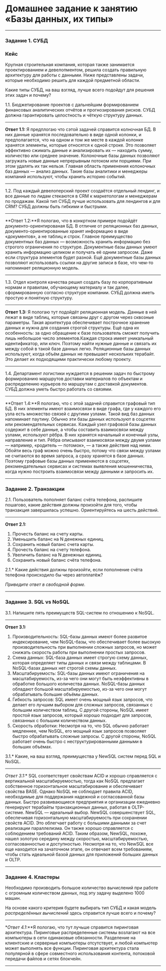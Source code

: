 # Домашнее задание к занятию «Базы данных, их типы»

---

### Задание 1. СУБД

### Кейс
Крупная строительная компания, которая также занимается проектированием и девелопментом, решила создать 
правильную архитектуру для работы с данными. Ниже представлены задачи, которые необходимо решить для
каждой предметной области. 

Какие типы СУБД, на ваш взгляд, лучше всего подойдут для решения этих задач и почему? 
 
1.1. Бюджетирование проектов с дальнейшим формированием финансовых аналитических отчётов и прогнозирования рисков.
СУБД должна гарантировать целостность и чёткую структуру данных.

---
 **Ответ 1.1:** Я предплогаю что сэтой задачей справится колночная БД. В них данные хранятся последовательно в виде одной колонки, и предполагается, что на одном и том же месте в каждой колонке хранятся элементы, которые относятся к одной строке. Это позволяет эффективно сжимать данные и анализировать их — находить сумму, количество или среднее значение. Колоночные базы данных позволяют загружать новые данные непрерывным потоком или порциями. При этом удалять их так нельзя. Главная область применения колоночных баз данных — анализ данных. Такие базы аналитики и менеджеры компаний используют, чтобы хранить историю событий.

---
1.2. Под каждый девелоперский проект создаётся отдельный лендинг, и все данные по лидам стекаются в CRM к 
маркетологам и менеджерам по продажам. Какой тип СУБД лучше использовать для лендингов и для CRM? 
СУБД должны быть гибкими и быстрыми.

---
**Ответ 1.2:**Я пологаю, что в конкртном примере подойдёт документо-ориентированая БД. В отличие от реляционных баз данных, документо-ориентированные хранят информацию в виде «документов», а не таблиц и строк. Главное преимущество документных баз данных — возможность хранить информацию без строгого ограничения по структуре. Документные базы данных умеют хранить информацию целиком и получать её одним запросом. Даже если структура элементов будет разной. Ещё документные базы данных позволяют использовать ссылки на другие записи в базе, что чем-то напоминает реляционную модель.

---

1.3. Отдел контроля качества решил создать базу по корпоративным нормам и правилам, обучающему материалу 
и так далее, сформированную согласно структуре компании. СУБД должна иметь простую и понятную структуру.

---
**Ответ 1.3:** Я пологаю тут подойдёт реляционная модель. Данные в ней лежат в виде таблиц, которые связаны друг с другом через сквозные параметры. Такая архитектура обеспечивает построчное хранение данных и нужна для создания строгой структуры. Ещё одна их особенность: за одно обращение к базе пользователь сможет получить лишь небольшое число элементов.Каждая строка имеет уникальный идентификатор, или ключ. Поэтому найти нужные данные и связать их между собой в такой базе данных легко. Реляционные базы данных используют, когда объём данных не превышает нескольких терабайт. Это делает их подходящими практически любому проекту.

---
1.4. Департамент логистики нуждается в решении задач по быстрому формированию маршрутов доставки материалов 
по объектам и распределению курьеров по маршрутам с доставкой документов. СУБД должна уметь быстро работать
со связями.

---
**Ответ 1.4:**Я пологаю, что с этой задачей справится графовый тип БД. В них элементы имеют взаимосвязи в виде графа, где у каждого его узла есть множество связей с другими узлами. Такой вид баз данных напоминает паутину. Обычно эти базы данных используют в соцсетях или рекомендательных сервисах. Каждый узел графовой базы данных содержит в себе данные, а чтобы составить взаимосвязи между узлами, используют рёбра. В них хранятся начальный и конечный узлы, направление и тип. Рёбра описывают взаимосвязи между двумя узлами — например, «родитель — потомок», — а также действия над ними. Обойти весь граф можно очень быстро, потому что связи между узлами не считаются во время запроса, а сразу хранятся в базе данных. Поэтому графовые базы данных применяются в соцсетях, рекомендательных сервисах и системах выявления мошенничества, когда нужно построить взаимосвязи между данными и запросить их.

---

### Задание 2. Транзакции

2.1. Пользователь пополняет баланс счёта телефона, распишите пошагово, какие действия должны произойти для того, чтобы 
транзакция завершилась успешно. Ориентируйтесь на шесть действий.

---
**Ответ 2.1:**
1. Прочесть баланс на счету карты.
2. Уменьшить баланс на N денежных единиц.
3. Сохранить новый баланс счета карты.
4. Прочесть баланс на счету телефона.
5. Увеличить баланс на N денежных единиц.
6. Сохранить новый баланс счёта телефона.

2.1.* Какие действия должны произойти, если пополнение счёта телефона происходило бы через автоплатёж?

*Приведите ответ в свободной форме.*

---

### Задание 3. SQL vs NoSQL

3.1. Напишите пять преимуществ SQL-систем по отношению к NoSQL. 

---

**Ответ 3.1:**
1. Производительность: SQL-базы данных имеют более развитое индексирование, чем NoSQL-базы, что обеспечивает более высокую производительность при выполнении сложных запросов, но может снижать скорость работы при выполнении простых запросов. 
2. Схема данных: SQL-база данных имеет строгую схему данных, которая определяет типы данных и связи между таблицами. В NoSQL-базах данных нет строгой схемы данных.
3. Масштабируемость: SQL-базы данных имеют ограничения на масштабируемость, из-за чего они могут быть неэффективны в обработке большого количества данных. NoSQL-базы данных обладают большой масштабируемостью, из-за чего они могут обрабатывать большие объёмы данных.
4. Гибкость запросов: SQL имеет очень мощный язык запросов, что делает его лучшим выбором для сложных запросов, связанных с большим количеством таблиц. С другой стороны, NoSQL имеет простой язык запросов, который хорошо подходит для запросов, связанных с большим количеством данных.
5. Скорость обработки: Несмотря на то, что SQL обычно работает медленнее, чем NoSQL, его мощный язык запросов позволяет быстро обрабатывать сложные запросы. С другой стороны, NoSQL работает очень быстро с неструктурированными данными в больших объёмах.


3.1.* Какие, на ваш взгляд, преимущества у NewSQL систем перед SQL и NoSQL.

---
**Ответ 3.1*:**
SQL соответствует свойствам ACID и хорошо справляется с вертикальной масштабируемостью, тогда как NoSQL предлагает собственное горизонтальное масштабирование и обеспечивает свойства BASE. Однако NoSQL не соблюдает правила ACID, необходимые для поддержания надежной и согласованной базы данных. Быстро развивающиеся предприятия и организации ежедневно генерируют терабайты транзакционных данных, работая в OLTP-системе. NewSQL — идеальный выбор. NewSQL совершенствует SQL, обеспечивая горизонтальную масштабируемость при сохранении свойств ACID. Это облегчает работу с большими данными за счет реализации параллелизма. Он также хорошо справляется с соблюдением требований ACID. Таким образом, NewSQL, похоже, нашел золотую середину между скоростью, масштабируемостью, согласованностью и доступностью. Несмотря на то, что NewSQL все еще находится на зачаточном этапе, он отвечает всем требованиям, чтобы стать идеальной базой данных для приложений больших данных и OLTP.

---

### Задание 4. Кластеры

Необходимо производить большое количество вычислений при работе с огромным количеством данных, под эту задачу 
выделено 1000 машин. 

На основе какого критерия будете выбирать тип СУБД и какая модель *распределённых вычислений* 
здесь справится лучше всего и почему?

---
**Ответ 4.1*:**Я пологаю, что тут лучьше справится пиринговая архитектура. Пиринговые распределенные системы возлагают на все компьютеры в сети одинаковые обязанности. Разделение на клиентские и серверные компьютеры отсутствует, и любой компьютер может выполнять все функции. Пиринговая архитектура стала популярной в сфере совместного использования контента, потоковой передачи файлов и сетях блокчейн.

---
